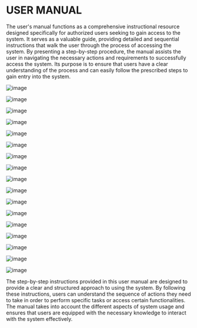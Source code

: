 # USER MANUAL

The user's manual functions as a comprehensive instructional resource designed specifically for authorized users seeking to gain access to the system. It serves as a valuable guide, providing detailed and sequential instructions that walk the user through the process of accessing the system. By presenting a step-by-step procedure, the manual assists the user in navigating the necessary actions and requirements to successfully access the system. Its purpose is to ensure that users have a clear understanding of the process and can easily follow the prescribed steps to gain entry into the system. 

![image](https://github.com/FeaInGithub/Manual-Testing/assets/143395648/9984ad6e-5852-4a10-b0b5-8c1ff389e49a)

![image](https://github.com/FeaInGithub/Manual-Testing/assets/143395648/4af7929d-80a1-4757-9d86-49c016d60fd0)

![image](https://github.com/FeaInGithub/Manual-Testing/assets/143395648/192ccbed-0b27-4ba7-9528-d39eb18ff83b)

![image](https://github.com/FeaInGithub/Manual-Testing/assets/143395648/2d8e32b8-ed93-41c7-a4a7-47cf404bab0b)

![image](https://github.com/FeaInGithub/Manual-Testing/assets/143395648/1287a40d-1b20-4c36-a329-a4fd6ba1149c)

![image](https://github.com/FeaInGithub/Manual-Testing/assets/143395648/184ab127-b868-427f-8002-9d03983a2be2)

![image](https://github.com/FeaInGithub/Manual-Testing/assets/143395648/e4d2f06f-d925-4d38-b8fc-426226e943de)

![image](https://github.com/FeaInGithub/Manual-Testing/assets/143395648/8c8cfb41-1b91-4cd8-9726-ad3acdb06607)

![image](https://github.com/FeaInGithub/Manual-Testing/assets/143395648/a71f3f4d-2faf-446e-bf94-c8ad84543fee)

![image](https://github.com/FeaInGithub/Manual-Testing/assets/143395648/027af14d-eefb-4613-8319-4e40f90c68a9)

![image](https://github.com/FeaInGithub/Manual-Testing/assets/143395648/09538984-b808-47c4-9c9b-7bb1cfcbc9bd)

![image](https://github.com/FeaInGithub/Manual-Testing/assets/143395648/da0c17f8-2b76-4889-88e2-753ce2d6e250)

![image](https://github.com/FeaInGithub/Manual-Testing/assets/143395648/157885d1-04b5-485b-a893-f90dd1412d69)

![image](https://github.com/FeaInGithub/Manual-Testing/assets/143395648/051d797a-79ac-491d-aff4-82e057894bb5)

![image](https://github.com/FeaInGithub/Manual-Testing/assets/143395648/b47f3d3e-d6a6-4c92-be0c-07ca3e023cff)

![image](https://github.com/FeaInGithub/Manual-Testing/assets/143395648/686a85b5-1086-40bc-82e4-db0e1f187b25)

![image](https://github.com/FeaInGithub/Manual-Testing/assets/143395648/c0e797dd-23ca-4c6f-a69c-8f370591d5d5)

The step-by-step instructions provided in this user manual are designed to provide a clear and structured approach to using the system. By following these instructions, users can understand the sequence of actions they need to take in order to perform specific tasks or access certain functionalities. The manual takes into account the different aspects of system usage and ensures that users are equipped with the necessary knowledge to interact with the system effectively. 
